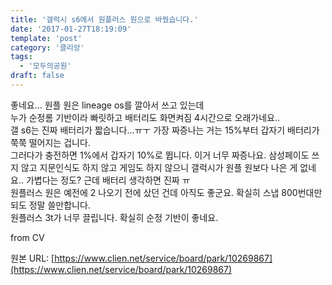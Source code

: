```yaml
---
title: '갤럭시 s6에서 원플러스 원으로 바꿨습니다.'
date: '2017-01-27T18:19:09'
template: 'post'
category: '클리앙'
tags: 
  - '모두의공원'
draft: false
---
```


좋네요... 원플 원은 lineage os를 깔아서 쓰고 있는데  
누가 순정롬 기반이라 빠릿하고 배터리도 화면켜짐 4시간으로 오래가네요..  
갤 s6는 진짜 배터리가 짧습니다...ㅠㅜ 가장 짜증나는 거는 15%부터 갑자기 배터리가 쭉쭉 떨어지는 겁니다.  
그러다가 충전하면 1%에서 갑자기 10%로 뜁니다. 이거 너무 짜증나요. 삼성페이도 쓰지 않고 지문인식도 하지 않고 게임도 하지 않으니 갤럭시가 원플 원보다 나은 게 없네요.. 가볍다는 정도? 근데 배터리 생각하면 진짜 ㅠ  
원플러스 원은 예전에 2 나오기 전에 샀던 건데 아직도 좋군요. 확실히 스냅 800번대만 되도 정말 쓸만합니다.  
원플러스 3t가 너무 끌립니다. 확실히 순정 기반이 좋네요.  
  
from CV

원본 URL: [https://www.clien.net/service/board/park/10269867](https://www.clien.net/service/board/park/10269867)